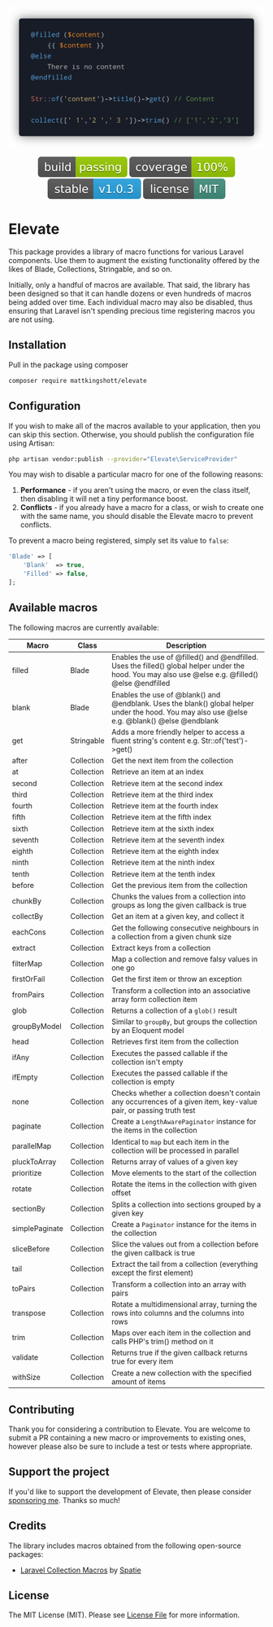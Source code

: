 <!-- Screenshot -->
<p align="center">
    <img src="resources/example.png" alt="Code example">
</p>

<!-- Badges -->
<p align="center">
  <img src="resources/build.svg" alt="Build">
  <img src="resources/coverage.svg" alt="Coverage">
  <img src="resources/version.svg" alt="Version">
  <img src="resources/license.svg" alt="License">
</p>

# Elevate

This package provides a library of macro functions for various Laravel components. Use them to augment the existing functionality offered by the likes of Blade, Collections, Stringable, and so on.

Initially, only a handful of macros are available. That said, the library has been designed so that it can handle dozens or even hundreds of macros being added over time. Each individual macro may also be disabled, thus ensuring that Laravel isn't spending precious time registering macros you are not using.

## Installation

Pull in the package using composer

```bash
composer require mattkingshott/elevate
```

## Configuration

If you wish to make all of the macros available to your application, then you can skip this section. Otherwise, you should publish the configuration file using Artisan:

```bash
php artisan vendor:publish --provider="Elevate\ServiceProvider"
```

You may wish to disable a particular macro for one of the following reasons:

1. **Performance** - if you aren't using the macro, or even the class itself, then disabling it will net a tiny performance boost.
2. **Conflicts** - if you already have a macro for a class, or wish to create one with the same name, you should disable the Elevate macro to prevent conflicts.

To prevent a macro being registered, simply set its value to `false`:

```php
'Blade' => [
    'Blank'  => true,
    'Filled' => false,
];
```

## Available macros

The following macros are currently available:

| Macro          | Class      | Description
| -------------- | ---------- | ----------------------------------------------------------------------------------------------------------------------------------------------------
| filled         | Blade      | Enables the use of @filled() and @endfilled. Uses the filled() global helper under the hood. You may also use @else e.g. @filled() @else @endfilled
| blank          | Blade      | Enables the use of @blank() and @endblank. Uses the blank() global helper under the hood. You may also use @else e.g. @blank() @else @endblank
| get            | Stringable | Adds a more friendly helper to access a fluent string's content e.g. Str::of('test')->get()
| after          | Collection | Get the next item from the collection
| at             | Collection | Retrieve an item at an index
| second         | Collection | Retrieve item at the second index
| third          | Collection | Retrieve item at the third index
| fourth         | Collection | Retrieve item at the fourth index
| fifth          | Collection | Retrieve item at the fifth index
| sixth          | Collection | Retrieve item at the sixth index
| seventh        | Collection | Retrieve item at the seventh index
| eighth         | Collection | Retrieve item at the eighth index
| ninth          | Collection | Retrieve item at the ninth index
| tenth          | Collection | Retrieve item at the tenth index
| before         | Collection | Get the previous item from the collection
| chunkBy        | Collection | Chunks the values from a collection into groups as long the given callback is true
| collectBy      | Collection | Get an item at a given key, and collect it
| eachCons       | Collection | Get the following consecutive neighbours in a collection from a given chunk size
| extract        | Collection | Extract keys from a collection
| filterMap      | Collection | Map a collection and remove falsy values in one go
| firstOrFail    | Collection | Get the first item or throw an exception
| fromPairs      | Collection | Transform a collection into an associative array form collection item
| glob           | Collection | Returns a collection of a `glob()` result
| groupByModel   | Collection | Similar to `groupBy`, but groups the collection by an Eloquent model
| head           | Collection | Retrieves first item from the collection
| ifAny          | Collection | Executes the passed callable if the collection isn't empty
| ifEmpty        | Collection | Executes the passed callable if the collection is empty
| none           | Collection | Checks whether a collection doesn't contain any occurrences of a given item, key-value pair, or passing truth test
| paginate       | Collection | Create a `LengthAwarePaginator` instance for the items in the collection
| parallelMap    | Collection | Identical to `map` but each item in the collection will be processed in parallel
| pluckToArray   | Collection | Returns array of values of a given key
| prioritize     | Collection | Move elements to the start of the collection
| rotate         | Collection | Rotate the items in the collection with given offset
| sectionBy      | Collection | Splits a collection into sections grouped by a given key
| simplePaginate | Collection | Create a `Paginator` instance for the items in the collection
| sliceBefore    | Collection | Slice the values out from a collection before the given callback is true
| tail           | Collection | Extract the tail from a collection (everything except the first element)
| toPairs        | Collection | Transform a collection into an array with pairs
| transpose      | Collection | Rotate a multidimensional array, turning the rows into columns and the columns into rows
| trim           | Collection | Maps over each item in the collection and calls PHP's trim() method on it
| validate       | Collection | Returns true if the given callback returns true for every item
| withSize       | Collection | Create a new collection with the specified amount of items

## Contributing

Thank you for considering a contribution to Elevate. You are welcome to submit a PR containing a new macro or improvements to existing ones, however please also be sure to include a test or tests where appropriate.

## Support the project

If you'd like to support the development of Elevate, then please consider [sponsoring me](https://www.paypal.com/cgi-bin/webscr?cmd=_s-xclick&hosted_button_id=YBEHLHPF3GUVY&source=url). Thanks so much!

## Credits

The library includes macros obtained from the following open-source packages:

* [Laravel Collection Macros](https://github.com/spatie/laravel-collection-macros) by [Spatie](https://spatie.be)

## License

The MIT License (MIT). Please see [License File](LICENSE.md) for more information.